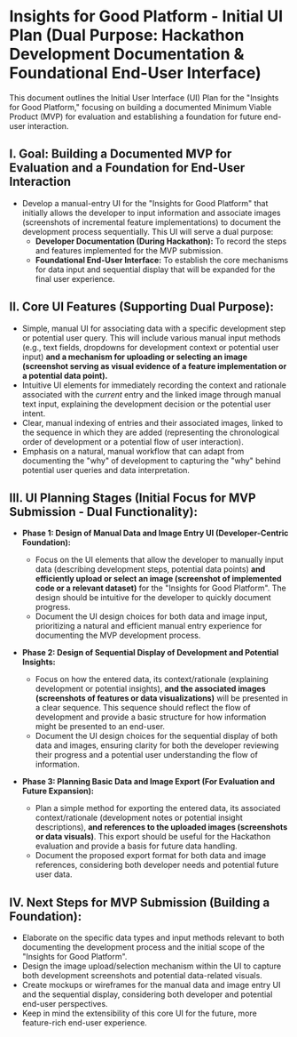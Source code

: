# Insights for Good Platform - Initial UI Plan (Dual Purpose: Hackathon Development Documentation & Foundational End-User Interface)

This document outlines the Initial User Interface (UI) Plan for the "Insights for Good Platform," focusing on building a documented Minimum Viable Product (MVP) for evaluation and establishing a foundation for future end-user interaction.

## I. Goal: Building a Documented MVP for Evaluation and a Foundation for End-User Interaction

* Develop a manual-entry UI for the "Insights for Good Platform" that initially allows the developer to input information and associate images (screenshots of incremental feature implementations) to document the development process sequentially. This UI will serve a dual purpose:
    * **Developer Documentation (During Hackathon):** To record the steps and features implemented for the MVP submission.
    * **Foundational End-User Interface:** To establish the core mechanisms for data input and sequential display that will be expanded for the final user experience.

## II. Core UI Features (Supporting Dual Purpose):

* Simple, manual UI for associating data with a specific development step or potential user query. This will include various manual input methods (e.g., text fields, dropdowns for development context or potential user input) **and a mechanism for uploading or selecting an image (screenshot serving as visual evidence of a feature implementation or a potential data point).**
* Intuitive UI elements for immediately recording the context and rationale associated with the *current* entry and the linked image through manual text input, explaining the development decision or the potential user intent.
* Clear, manual indexing of entries and their associated images, linked to the sequence in which they are added (representing the chronological order of development or a potential flow of user interaction).
* Emphasis on a natural, manual workflow that can adapt from documenting the "why" of development to capturing the "why" behind potential user queries and data interpretation.

## III. UI Planning Stages (Initial Focus for MVP Submission - Dual Functionality):

* **Phase 1: Design of Manual Data and Image Entry UI (Developer-Centric Foundation):**
    * Focus on the UI elements that allow the developer to manually input data (describing development steps, potential data points) **and efficiently upload or select an image (screenshot of implemented code or a relevant dataset)** for the "Insights for Good Platform". The design should be intuitive for the developer to quickly document progress.
    * Document the UI design choices for both data and image input, prioritizing a natural and efficient manual entry experience for documenting the MVP development process.

* **Phase 2: Design of Sequential Display of Development and Potential Insights:**
    * Focus on how the entered data, its context/rationale (explaining development or potential insights), **and the associated images (screenshots of features or data visualizations)** will be presented in a clear sequence. This sequence should reflect the flow of development and provide a basic structure for how information might be presented to an end-user.
    * Document the UI design choices for the sequential display of both data and images, ensuring clarity for both the developer reviewing their progress and a potential user understanding the flow of information.

* **Phase 3: Planning Basic Data and Image Export (For Evaluation and Future Expansion):**
    * Plan a simple method for exporting the entered data, its associated context/rationale (development notes or potential insight descriptions), **and references to the uploaded images (screenshots or data visuals)**. This export should be useful for the Hackathon evaluation and provide a basis for future data handling.
    * Document the proposed export format for both data and image references, considering both developer needs and potential future user data.

## IV. Next Steps for MVP Submission (Building a Foundation):

* Elaborate on the specific data types and input methods relevant to both documenting the development process and the initial scope of the "Insights for Good Platform".
* Design the image upload/selection mechanism within the UI to capture both development screenshots and potential data-related visuals.
* Create mockups or wireframes for the manual data and image entry UI and the sequential display, considering both developer and potential end-user perspectives.
* Keep in mind the extensibility of this core UI for the future, more feature-rich end-user experience.
